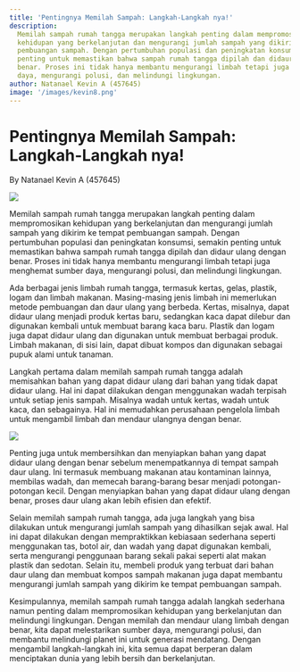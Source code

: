 ```yaml
---
title: 'Pentingnya Memilah Sampah: Langkah-Langkah nya!'
description:
  Memilah sampah rumah tangga merupakan langkah penting dalam mempromosikan
  kehidupan yang berkelanjutan dan mengurangi jumlah sampah yang dikirim ke tempat
  pembuangan sampah. Dengan pertumbuhan populasi dan peningkatan konsumsi, semakin
  penting untuk memastikan bahwa sampah rumah tangga dipilah dan didaur ulang dengan
  benar. Proses ini tidak hanya membantu mengurangi limbah tetapi juga menghemat sumber
  daya, mengurangi polusi, dan melindungi lingkungan.
author: Natanael Kevin A (457645)
image: '/images/kevin8.png'
---
```


# **Pentingnya Memilah Sampah: Langkah-Langkah nya!**

By Natanael Kevin A (457645)

![](/images/kevin8.png)

Memilah sampah rumah tangga merupakan langkah penting dalam mempromosikan kehidupan yang berkelanjutan dan mengurangi jumlah sampah yang dikirim ke tempat pembuangan sampah. Dengan pertumbuhan populasi dan peningkatan konsumsi, semakin penting untuk memastikan bahwa sampah rumah tangga dipilah dan didaur ulang dengan benar. Proses ini tidak hanya membantu mengurangi limbah tetapi juga menghemat sumber daya, mengurangi polusi, dan melindungi lingkungan.

Ada berbagai jenis limbah rumah tangga, termasuk kertas, gelas, plastik, logam dan limbah makanan. Masing-masing jenis limbah ini memerlukan metode pembuangan dan daur ulang yang berbeda. Kertas, misalnya, dapat didaur ulang menjadi produk kertas baru, sedangkan kaca dapat dilebur dan digunakan kembali untuk membuat barang kaca baru. Plastik dan logam juga dapat didaur ulang dan digunakan untuk membuat berbagai produk. Limbah makanan, di sisi lain, dapat dibuat kompos dan digunakan sebagai pupuk alami untuk tanaman.

Langkah pertama dalam memilah sampah rumah tangga adalah memisahkan bahan yang dapat didaur ulang dari bahan yang tidak dapat didaur ulang. Hal ini dapat dilakukan dengan menggunakan wadah terpisah untuk setiap jenis sampah. Misalnya wadah untuk kertas, wadah untuk kaca, dan sebagainya. Hal ini memudahkan perusahaan pengelola limbah untuk mengambil limbah dan mendaur ulangnya dengan benar.

![](/images/kevin9.png)

Penting juga untuk membersihkan dan menyiapkan bahan yang dapat didaur ulang dengan benar sebelum menempatkannya di tempat sampah daur ulang. Ini termasuk membuang makanan atau kontaminan lainnya, membilas wadah, dan memecah barang-barang besar menjadi potongan-potongan kecil. Dengan menyiapkan bahan yang dapat didaur ulang dengan benar, proses daur ulang akan lebih efisien dan efektif.

Selain memilah sampah rumah tangga, ada juga langkah yang bisa dilakukan untuk mengurangi jumlah sampah yang dihasilkan sejak awal. Hal ini dapat dilakukan dengan mempraktikkan kebiasaan sederhana seperti menggunakan tas, botol air, dan wadah yang dapat digunakan kembali, serta mengurangi penggunaan barang sekali pakai seperti alat makan plastik dan sedotan. Selain itu, membeli produk yang terbuat dari bahan daur ulang dan membuat kompos sampah makanan juga dapat membantu mengurangi jumlah sampah yang dikirim ke tempat pembuangan sampah.

Kesimpulannya, memilah sampah rumah tangga adalah langkah sederhana namun penting dalam mempromosikan kehidupan yang berkelanjutan dan melindungi lingkungan. Dengan memilah dan mendaur ulang limbah dengan benar, kita dapat melestarikan sumber daya, mengurangi polusi, dan membantu melindungi planet ini untuk generasi mendatang. Dengan mengambil langkah-langkah ini, kita semua dapat berperan dalam menciptakan dunia yang lebih bersih dan berkelanjutan.
